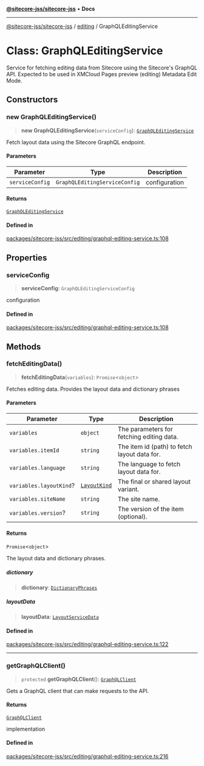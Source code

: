 [**@sitecore-jss/sitecore-jss**](../../README.md) • **Docs**

***

[@sitecore-jss/sitecore-jss](../../README.md) / [editing](../README.md) / GraphQLEditingService

# Class: GraphQLEditingService

Service for fetching editing data from Sitecore using the Sitecore's GraphQL API.
Expected to be used in XMCloud Pages preview (editing) Metadata Edit Mode.

## Constructors

### new GraphQLEditingService()

> **new GraphQLEditingService**(`serviceConfig`): [`GraphQLEditingService`](GraphQLEditingService.md)

Fetch layout data using the Sitecore GraphQL endpoint.

#### Parameters

| Parameter | Type | Description |
| ------ | ------ | ------ |
| `serviceConfig` | `GraphQLEditingServiceConfig` | configuration |

#### Returns

[`GraphQLEditingService`](GraphQLEditingService.md)

#### Defined in

[packages/sitecore-jss/src/editing/graphql-editing-service.ts:108](https://github.com/Sitecore/jss/blob/fb8998247eef17ee53f447fd1710b29e1df03c4e/packages/sitecore-jss/src/editing/graphql-editing-service.ts#L108)

## Properties

### serviceConfig

> **serviceConfig**: `GraphQLEditingServiceConfig`

configuration

#### Defined in

[packages/sitecore-jss/src/editing/graphql-editing-service.ts:108](https://github.com/Sitecore/jss/blob/fb8998247eef17ee53f447fd1710b29e1df03c4e/packages/sitecore-jss/src/editing/graphql-editing-service.ts#L108)

## Methods

### fetchEditingData()

> **fetchEditingData**(`variables`): `Promise`\<`object`\>

Fetches editing data. Provides the layout data and dictionary phrases

#### Parameters

| Parameter | Type | Description |
| ------ | ------ | ------ |
| `variables` | `object` | The parameters for fetching editing data. |
| `variables.itemId` | `string` | The item id (path) to fetch layout data for. |
| `variables.language` | `string` | The language to fetch layout data for. |
| `variables.layoutKind`? | [`LayoutKind`](../enumerations/LayoutKind.md) | The final or shared layout variant. |
| `variables.siteName` | `string` | The site name. |
| `variables.version`? | `string` | The version of the item (optional). |

#### Returns

`Promise`\<`object`\>

The layout data and dictionary phrases.

##### dictionary

> **dictionary**: [`DictionaryPhrases`](../../i18n/interfaces/DictionaryPhrases.md)

##### layoutData

> **layoutData**: [`LayoutServiceData`](../../layout/interfaces/LayoutServiceData.md)

#### Defined in

[packages/sitecore-jss/src/editing/graphql-editing-service.ts:122](https://github.com/Sitecore/jss/blob/fb8998247eef17ee53f447fd1710b29e1df03c4e/packages/sitecore-jss/src/editing/graphql-editing-service.ts#L122)

***

### getGraphQLClient()

> `protected` **getGraphQLClient**(): [`GraphQLClient`](../../index/interfaces/GraphQLClient.md)

Gets a GraphQL client that can make requests to the API.

#### Returns

[`GraphQLClient`](../../index/interfaces/GraphQLClient.md)

implementation

#### Defined in

[packages/sitecore-jss/src/editing/graphql-editing-service.ts:216](https://github.com/Sitecore/jss/blob/fb8998247eef17ee53f447fd1710b29e1df03c4e/packages/sitecore-jss/src/editing/graphql-editing-service.ts#L216)
